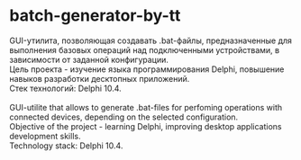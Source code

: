 # batch-generator-by-tt
GUI-утилита, позволяющая создавать .bat-файлы, предназначенные для выполнения базовых операций над подключенными устройствами, в зависимости от заданной конфигурации.
<br>Цель проекта - изучение языка программирования Delphi, повышение навыков разработки десктопных приложений.
<br>Стек технологий: Delphi 10.4.
<br>
<br>GUI-utilite that allows to generate .bat-files for perfoming operations with connected devices, depending on the selected configuration.
<br>Objective of the project - learning Delphi, improving desktop applications development skills.
<br>Technology stack: Delphi 10.4.
